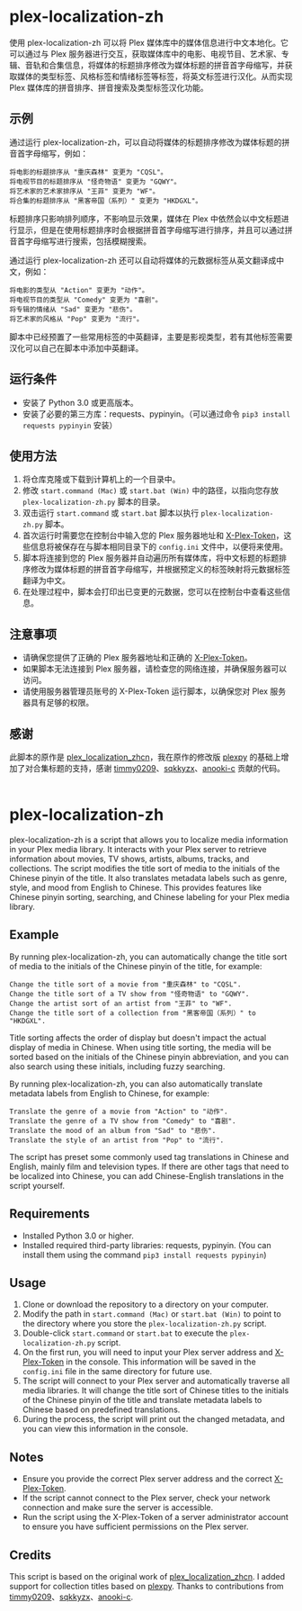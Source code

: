 # plex-localization-zh
使用 plex-localization-zh 可以将 Plex 媒体库中的媒体信息进行中文本地化。它可以通过与 Plex 服务器进行交互，获取媒体库中的电影、电视节目、艺术家、专辑、音轨和合集信息，将媒体的标题排序修改为媒体标题的拼音首字母缩写，并获取媒体的类型标签、风格标签和情绪标签等标签，将英文标签进行汉化。从而实现 Plex 媒体库的拼音排序、拼音搜索及类型标签汉化功能。

## 示例
通过运行 plex-localization-zh，可以自动将媒体的标题排序修改为媒体标题的拼音首字母缩写，例如：
```
将电影的标题排序从 "重庆森林" 变更为 "CQSL"。
将电视节目的标题排序从 "怪奇物语" 变更为 "GQWY"。
将艺术家的艺术家排序从 "王菲" 变更为 "WF"。
将合集的标题排序从 "黑客帝国（系列）" 变更为 "HKDGXL"。
```
标题排序只影响排列顺序，不影响显示效果，媒体在 Plex 中依然会以中文标题进行显示，但是在使用标题排序时会根据拼音首字母缩写进行排序，并且可以通过拼音首字母缩写进行搜索，包括模糊搜索。

通过运行 plex-localization-zh 还可以自动将媒体的元数据标签从英文翻译成中文，例如：
```
将电影的类型从 "Action" 变更为 "动作"。
将电视节目的类型从 "Comedy" 变更为 "喜剧"。
将专辑的情绪从 "Sad" 变更为 "悲伤"。
将艺术家的风格从 "Pop" 变更为 "流行"。
```
脚本中已经预置了一些常用标签的中英翻译，主要是影视类型，若有其他标签需要汉化可以自己在脚本中添加中英翻译。

## 运行条件
- 安装了 Python 3.0 或更高版本。
- 安装了必要的第三方库：requests、pypinyin。（可以通过命令 `pip3 install requests pypinyin` 安装）

## 使用方法
1. 将仓库克隆或下载到计算机上的一个目录中。
2. 修改 `start.command (Mac)` 或 `start.bat (Win)` 中的路径，以指向您存放 `plex-localization-zh.py` 脚本的目录。
3. 双击运行 `start.command` 或 `start.bat` 脚本以执行 `plex-localization-zh.py` 脚本。
4. 首次运行时需要您在控制台中输入您的 Plex 服务器地址和 [X-Plex-Token](https://support.plex.tv/articles/204059436-finding-an-authentication-token-x-plex-token/)，这些信息将被保存在与脚本相同目录下的 `config.ini` 文件中，以便将来使用。
5. 脚本将连接到您的 Plex 服务器并自动遍历所有媒体库，将中文标题的标题排序修改为媒体标题的拼音首字母缩写，并根据预定义的标签映射将元数据标签翻译为中文。
6. 在处理过程中，脚本会打印出已变更的元数据，您可以在控制台中查看这些信息。

## 注意事项
- 请确保您提供了正确的 Plex 服务器地址和正确的 [X-Plex-Token](https://support.plex.tv/articles/204059436-finding-an-authentication-token-x-plex-token/)。
- 如果脚本无法连接到 Plex 服务器，请检查您的网络连接，并确保服务器可以访问。
- 请使用服务器管理员账号的 X-Plex-Token 运行脚本，以确保您对 Plex 服务器具有足够的权限。

## 感谢
此脚本的原作是 [plex_localization_zhcn](https://github.com/sqkkyzx/plex_localization_zhcn)，我在原作的修改版 [plexpy](https://github.com/anooki-c/plexpy) 的基础上增加了对合集标题的支持，感谢 [timmy0209](https://github.com/timmy0209)、[sqkkyzx](https://github.com/sqkkyzx)、[anooki-c](https://github.com/anooki-c) 贡献的代码。
<br>
<br>
# plex-localization-zh
plex-localization-zh is a script that allows you to localize media information in your Plex media library. It interacts with your Plex server to retrieve information about movies, TV shows, artists, albums, tracks, and collections. The script modifies the title sort of media to the initials of the Chinese pinyin of the title. It also translates metadata labels such as genre, style, and mood from English to Chinese. This provides features like Chinese pinyin sorting, searching, and Chinese labeling for your Plex media library.

## Example
By running plex-localization-zh, you can automatically change the title sort of media to the initials of the Chinese pinyin of the title, for example:
```
Change the title sort of a movie from "重庆森林" to "CQSL".
Change the title sort of a TV show from "怪奇物语" to "GQWY".
Change the artist sort of an artist from "王菲" to "WF".
Change the title sort of a collection from "黑客帝国（系列）" to "HKDGXL".
```
Title sorting affects the order of display but doesn't impact the actual display of media in Chinese. When using title sorting, the media will be sorted based on the initials of the Chinese pinyin abbreviation, and you can also search using these initials, including fuzzy searching.

By running plex-localization-zh, you can also automatically translate metadata labels from English to Chinese, for example:
```
Translate the genre of a movie from "Action" to "动作".
Translate the genre of a TV show from "Comedy" to "喜剧".
Translate the mood of an album from "Sad" to "悲伤".
Translate the style of an artist from "Pop" to "流行".
```
The script has preset some commonly used tag translations in Chinese and English, mainly film and television types. If there are other tags that need to be localized into Chinese, you can add Chinese-English translations in the script yourself.

## Requirements
- Installed Python 3.0 or higher.
- Installed required third-party libraries: requests, pypinyin. (You can install them using the command `pip3 install requests pypinyin`)

## Usage
1. Clone or download the repository to a directory on your computer.
2. Modify the path in `start.command (Mac)` or `start.bat (Win)` to point to the directory where you store the `plex-localization-zh.py` script.
3. Double-click `start.command` or `start.bat` to execute the `plex-localization-zh.py` script.
4. On the first run, you will need to input your Plex server address and [X-Plex-Token](https://support.plex.tv/articles/204059436-finding-an-authentication-token-x-plex-token/) in the console. This information will be saved in the `config.ini` file in the same directory for future use.
5. The script will connect to your Plex server and automatically traverse all media libraries. It will change the title sort of Chinese titles to the initials of the Chinese pinyin of the title and translate metadata labels to Chinese based on predefined translations.
6. During the process, the script will print out the changed metadata, and you can view this information in the console.

## Notes
- Ensure you provide the correct Plex server address and the correct [X-Plex-Token](https://support.plex.tv/articles/204059436-finding-an-authentication-token-x-plex-token/).
- If the script cannot connect to the Plex server, check your network connection and make sure the server is accessible.
- Run the script using the X-Plex-Token of a server administrator account to ensure you have sufficient permissions on the Plex server.

## Credits
This script is based on the original work of [plex_localization_zhcn](https://github.com/sqkkyzx/plex_localization_zhcn). I added support for collection titles based on [plexpy](https://github.com/anooki-c/plexpy). Thanks to contributions from [timmy0209](https://github.com/timmy0209)、[sqkkyzx](https://github.com/sqkkyzx)、[anooki-c](https://github.com/anooki-c).
